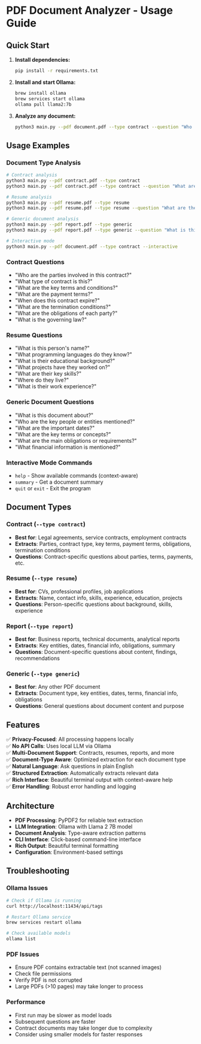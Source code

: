 # PDF Document Analyzer - Usage Guide

## Quick Start

1. **Install dependencies:**
   ```bash
   pip install -r requirements.txt
   ```

2. **Install and start Ollama:**
   ```bash
   brew install ollama
   brew services start ollama
   ollama pull llama2:7b
   ```

3. **Analyze any document:**
   ```bash
   python3 main.py --pdf document.pdf --type contract --question "Who are the parties involved?"
   ```

## Usage Examples

### Document Type Analysis
```bash
# Contract analysis
python3 main.py --pdf contract.pdf --type contract
python3 main.py --pdf contract.pdf --type contract --question "What are the payment terms?"

# Resume analysis
python3 main.py --pdf resume.pdf --type resume
python3 main.py --pdf resume.pdf --type resume --question "What are their technical skills?"

# Generic document analysis
python3 main.py --pdf report.pdf --type generic
python3 main.py --pdf report.pdf --type generic --question "What is this document about?"

# Interactive mode
python3 main.py --pdf document.pdf --type contract --interactive
```

### Contract Questions
- "Who are the parties involved in this contract?"
- "What type of contract is this?"
- "What are the key terms and conditions?"
- "What are the payment terms?"
- "When does this contract expire?"
- "What are the termination conditions?"
- "What are the obligations of each party?"
- "What is the governing law?"

### Resume Questions
- "What is this person's name?"
- "What programming languages do they know?"
- "What is their educational background?"
- "What projects have they worked on?"
- "What are their key skills?"
- "Where do they live?"
- "What is their work experience?"

### Generic Document Questions
- "What is this document about?"
- "Who are the key people or entities mentioned?"
- "What are the important dates?"
- "What are the key terms or concepts?"
- "What are the main obligations or requirements?"
- "What financial information is mentioned?"

### Interactive Mode Commands
- `help` - Show available commands (context-aware)
- `summary` - Get a document summary
- `quit` or `exit` - Exit the program

## Document Types

### Contract (`--type contract`)
- **Best for**: Legal agreements, service contracts, employment contracts
- **Extracts**: Parties, contract type, key terms, payment terms, obligations, termination conditions
- **Questions**: Contract-specific questions about parties, terms, payments, etc.

### Resume (`--type resume`)
- **Best for**: CVs, professional profiles, job applications
- **Extracts**: Name, contact info, skills, experience, education, projects
- **Questions**: Person-specific questions about background, skills, experience

### Report (`--type report`)
- **Best for**: Business reports, technical documents, analytical reports
- **Extracts**: Key entities, dates, financial info, obligations, summary
- **Questions**: Document-specific questions about content, findings, recommendations

### Generic (`--type generic`)
- **Best for**: Any other PDF document
- **Extracts**: Document type, key entities, dates, terms, financial info, obligations
- **Questions**: General questions about document content and purpose

## Features

✅ **Privacy-Focused**: All processing happens locally  
✅ **No API Calls**: Uses local LLM via Ollama  
✅ **Multi-Document Support**: Contracts, resumes, reports, and more  
✅ **Document-Type Aware**: Optimized extraction for each document type  
✅ **Natural Language**: Ask questions in plain English  
✅ **Structured Extraction**: Automatically extracts relevant data  
✅ **Rich Interface**: Beautiful terminal output with context-aware help  
✅ **Error Handling**: Robust error handling and logging  

## Architecture

- **PDF Processing**: PyPDF2 for reliable text extraction
- **LLM Integration**: Ollama with Llama 2 7B model
- **Document Analysis**: Type-aware extraction patterns
- **CLI Interface**: Click-based command-line interface
- **Rich Output**: Beautiful terminal formatting
- **Configuration**: Environment-based settings

## Troubleshooting

### Ollama Issues
```bash
# Check if Ollama is running
curl http://localhost:11434/api/tags

# Restart Ollama service
brew services restart ollama

# Check available models
ollama list
```

### PDF Issues
- Ensure PDF contains extractable text (not scanned images)
- Check file permissions
- Verify PDF is not corrupted
- Large PDFs (>10 pages) may take longer to process

### Performance
- First run may be slower as model loads
- Subsequent questions are faster
- Contract documents may take longer due to complexity
- Consider using smaller models for faster responses